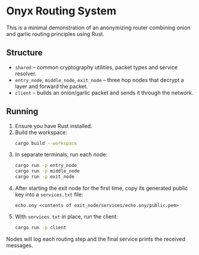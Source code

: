 # Onyx Routing System

This is a minimal demonstration of an anonymizing router combining onion and garlic routing principles using Rust.

## Structure
- `shared` – common cryptography utilities, packet types and service resolver.
- `entry_node`, `middle_node`, `exit_node` – three hop nodes that decrypt a layer and forward the packet.
- `client` – builds an onion/garlic packet and sends it through the network.

## Running
1. Ensure you have Rust installed.
2. Build the workspace:
   ```bash
   cargo build --workspace
   ```
3. In separate terminals, run each node:
   ```bash
   cargo run -p entry_node
   cargo run -p middle_node
   cargo run -p exit_node
   ```
4. After starting the exit node for the first time, copy its generated public key into a `services.txt` file:
   ```
   echo.ony <contents of exit_node/services/echo.ony/public.pem>
   ```
5. With `services.txt` in place, run the client:
   ```bash
   cargo run -p client
   ```
Nodes will log each routing step and the final service prints the received messages.
